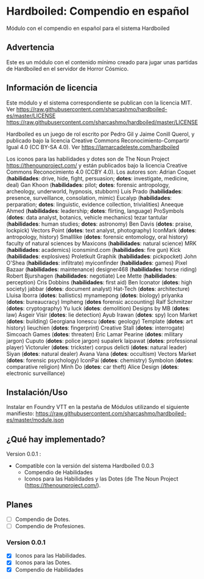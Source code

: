 # Hardboiled: Compendio en español

Módulo con el compendio en español para el sistema Hardboiled

## Advertencia

Este es un módulo con el contenido mínimo creado para jugar unas partidas de Hardboiled en el servidor de Horror Cósmico.

## Información de licencia

Este módulo y el sistema correspondiente se publican con la licencia MIT. Ver
<https://raw.githubusercontent.com/sharcashmo/hardboiled-es/master/LICENSE>
<https://raw.githubusercontent.com/sharcashmo/hardboiled/master/LICENSE>

Hardboiled es un juego de rol escrito por Pedro Gil y Jaime Conill Querol, y publicado bajo la licencia
Creative Commons Reconocimiento-Compartir Igual 4.0 (CC BY-SA 4.0). Ver
<https://lamarcadeleste.com/hardboiled>

Los iconos para las habilidades y dotes son de The Noun Project <https://thenounproject.com/> y están
publicados bajo la licencia Creative Commons Reconocimiento 4.0 (CCBY 4.0). Los autores son:
Adrian Coquet (**habilidades**: drive, hide, fight, persuasion; **dotes**: investigate, medicine, deal)
Gan Khoon (**habilidades**: pilot; **dotes**: forensic antropology, archeology, underworld, hypnosis, stubborn)
Luis Prado (**habilidades**: presence, surveillance, consolation, mimic)
Eucalyp (**habilidades**: perparation; **dotes**: linguistic, evidence collection, trivialities)
Aneeque Ahmed (**habilidades**: leadership; **dotes**: flirting, language)
ProSymbols (**dotes**: data analyst, botanics, vehicle mechanics)
tezar tantular (**habilidades**: human studies; **dotes**: astronomy)
Ben Davis (**dotes**: praise, lockpick)
Vectors Point (**dotes**: text analyst, photography)
IconMark (**dotes**: antropology, history)
Smalllike (**dotes**: forensic entomology, oral history)
faculty of natural sciences by Maxicons (**habilidades**: natural science)
MRK (**habilidades**: academics)
iconsmind.com (**habilidades**: fire gun)
Kick (**habilidades**: explosives)
Proletkult Graphik (**habilidades**: pickpocket)
John O'Shea (**habilidades**: infiltrate)
myiconfinder (**habilidades**: games)
Pixel Bazaar (**habilidades**: maintenance)
designer468 (**habilidades**: horse riding)
Robert Bjurshagen (**habilidades**: negotiate)
Lee Mette (**habilidades**: perception)
Cris Dobbins (**habilidades**: first aid)
Ben Iconator (**dotes**: high society)
jabbar (**dotes**: document analyst) 
Hat-Tech (**dotes**: architecture)
Lluisa Iborra (**dotes**: ballistics)
mynamepong (**dotes**: biology)
priyanka (**dotes**: bureaucracy)
Impheng (**dotes** forensic accounting)
Ralf Schmitzer (**dotes**: cryptography)
Yu luck (**dotes**: demolition)
Designs by MB (**dotes**: law)
Ásgeir Vísir (**dotes**: lie detection)
Ayub Irawan (**dotes**: spy)
Icon Market (**dotes**: building)
Georgiana Ionescu (**dotes**: geology)
Template (**dotes**: art history)
lieuchien (**dotes**: fingerprint)
Creative Stall (**dotes**: interrogate)
Simcoach Games (**dotes**: threaten)
Eric Lamar Pearine (**dotes**: military jargon)
Cuputo (**dotes**: police jargon)
supalerk laipawat (**dotes**: professional player)
Victoruler (**dotes**: trickster)
corpus delicti (**dotes**: natural leader)
Siyan (**dotes**: natural dealer)
Avana Vana (**dotes**: occultism)
Vectors Market (**dotes**: forensic psychology)
IconPai (**dotes**: chemistry)
Symbolon (**dotes**: comparative religion)
Minh Do (**dotes**: car theft)
Alice Design (**dotes**: electronic surveillance)

## Instalación/Uso

Instalar en Foundry VTT en la pestaña de Módulos utilizando el siguiente manifiesto:
<https://raw.githubusercontent.com/sharcashmo/hardboiled-es/master/module.json>  

## ¿Qué hay implementado?

Version 0.0.1 :

* Compatible con la versión del sistema Hardboiled 0.0.3
  * Compendio de Habilidades
  * Iconos para las Habilidades y las Dotes (de The Noun Project (https://thenounproject.com/).

## Planes

* [ ] Compendio de Dotes.
* [ ] Compendio de Profesiones.

### Version 0.0.1

* [X] Iconos para las Habilidades.
* [X] Iconos para las Dotes.
* [X] Compendio de Habilidades